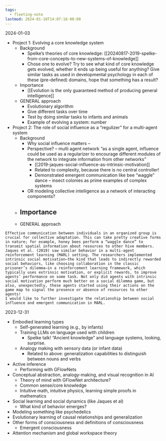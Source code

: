 ```yaml
---
tags:
  - fleeting-note
lastmod: 2024-01-10T14:07:18-08:00
---
```

2024-01-03
- Project 1: Evolving a core knowledge system
	- Background
		- Spelke’s theories of core knowledge: [[20240817-2019-spelke-from-core-concepts-to-new-systems-of-knowledge]]
		- Chose one to evolve? Try to see what kind of core knowledge gets evolved, whether it ends up being useful for anything? Give similar tasks as used in developmental psychology in each of these (pre-defined) domains, hope that something has a result?
	- Importance
		- [[Evolution is the only guaranteed method of producing general intelligence]]
	- GENERAL approach
		- Evolutionary algorithm
		- Give different tasks over time
		- Test by doing similar tasks to infants and animals
		- Example of evolving a system: number
- Project 2: The role of social influence as a “regulizer” for a multi-agent system
	- Background
		- Why social influence matters – 
		- Perspective? – multi agent network “as a single agent, influence could be used as a regularizer to encourage different modules of the network to integrate information from other networks”
			- [[2019-jaques-social-influence-as-intrinsic-motivation]]
			- Related to complexity, because there is no central controller!
			- Demonstrated emergent communication like bee “waggle” dance – insect colonies as prime examples of complex systems
		- OR modeling collective intelligence as a network of interacting components?
	- Importance
		- 
	- GENERAL approach

```
Effective communication between individuals in an organized group is crucial for collective adaptation. This can take pretty creative forms in nature; for example, honey bees perform a “waggle dance” to transmit spatial information about resources to other hive members. Jaques et al. (2019) saw similar behavior in a multi-agent reinforcement learning (MARL) setting. The researchers implemented intrinsic social motivation—the kind that leads to indirectly rewarded social behaviors, like choosing collaboration in the classic prisoner’s dilemma—in a reinforcement learning framework, which typically uses extrinsic motivation, or explicit rewards, to improve agents’ performance on some task. Not only did agents with intrinsic social motivation perform much better on a social dilemma game, but also, unexpectedly, these agents started using their actions on the game map to signal the presence or absence of resources to other agents!
I would like to further investigate the relationship between social influence and emergent communication in MARL. 

```

2023-12-31
- Embodied learning types
	- Self-generated learning (e.g., by infants)
	- Training LLMs on language used with children
		- Spelke talk! “Ancient knowledge” and language systems, looking, surprise.
	- Analogy making with sensory data (or infant data)
		- Related to above: generalization capabilities to distinguish between nouns and verbs
- Active inference
	- Performing with GFlowNets
- Conceptual abstraction, analogy-making, and visual recognition in AI
	- Theory of mind with GFlowNet architecture?
	- Common sense/core knowledge
	- Intuitive math, intuitive physics, learning simple proofs in mathematics
- Social learning and social dynamics (like Jaques et al)
	- What kind of behavior emerges?
- Modeling something like psychedelics
- Evolutionary learning of causal relationships and generalization
- Other forms of consciousness and definitions of consciousness
	- Emergent consciousness
- Attention mechanism and global workspace theory
